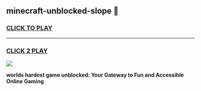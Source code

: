 
## minecraft-unblocked-slope 👋
<h3>
<a href="https://premium.freeplayer.one?title=minecraft-unblocked-slope&ref=14F">CLICK TO PLAY</a></h3>
<hr>

<h3>
<a href="https://premium.freeplayer.one?title=minecraft-unblocked-slope&ref=14F">CLICK 2 PLAY</a>
  
</h3>

<a href="https://premium.freeplayer.one?title=minecraft-unblocked-slope&ref=12F/"><img src="https://clearcache.store/games.png"></a>


**worlds hardest game unblocked: Your Gateway to Fun and Accessible Online Gaming**
